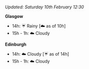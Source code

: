 *Updated: Saturday 10th February 12:30*

**Glasgow**

* 14h: :umbrella: Rainy [:cloud: as of 10h]
* 15h - 1h: :cloud: Cloudy

**Edinburgh**

* 14h: :cloud: Cloudy [:umbrella: as of 14h]
* 15h - 1h: :cloud: Cloudy
